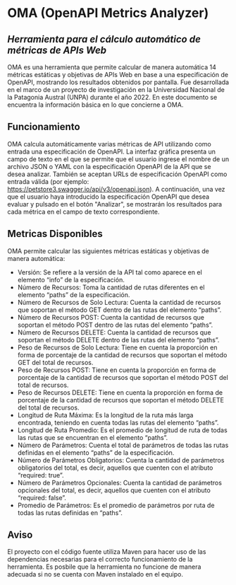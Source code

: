 # OMA (OpenAPI Metrics Analyzer)
## _Herramienta para el cálculo automático de métricas de APIs Web_

OMA es una herramienta que permite calcular de manera automática 14 métricas estáticas y objetivas de APIs Web en base a una especificación de OpenAPI, mostrando los resultados obtenidos por pantalla.
Fue desarrollada en el marco de un proyecto de investigación en la Universidad Nacional de la Patagonia Austral (UNPA) durante el año 2022.
En este documento se encuentra la información básica en lo que concierne a OMA.

## Funcionamiento

OMA calcula automáticamente varias métricas de API utilizando como entrada una especificación de OpenAPI. La interfaz gráfica presenta un campo de texto en el que se permite que el usuario ingrese el nombre de un archivo JSON o YAML con la especificación OpenAPI de la API que se desea analizar. También se aceptan URLs de especificación OpenAPI como entrada válida (por ejemplo: https://petstore3.swagger.io/api/v3/openapi.json). A continuación, una vez que el usuario haya introducido la especificación OpenAPI que desea evaluar y pulsado en el botón "Analizar", se mostrarán los resultados para cada métrica en el campo de texto correspondiente.

## Metricas Disponibles

OMA permite calcular las siguientes métricas estáticas y objetivas de manera automática:
- Versión: Se refiere a la versión de la API tal como aparece en el elemento “info” de la especificación.
- Número de Recursos: Toma la cantidad de rutas diferentes en el elemento “paths” de la especificación.
- Número de Recursos de Solo Lectura: Cuenta la cantidad de recursos que soportan el método GET dentro de las rutas del elemento “paths”.
- Número de Recursos POST: Cuenta la cantidad de recursos que soportan el método POST dentro de las rutas del elemento “paths”.
- Número de Recursos DELETE: Cuenta la cantidad de recursos que soportan el método DELETE dentro de las rutas del elemento “paths”.
- Peso de Recursos de Solo Lectura: Tiene en cuenta la proporción en forma de porcentaje de la cantidad de recursos que soportan el método GET del total de recursos.
- Peso de Recursos POST: Tiene en cuenta la proporción en forma de porcentaje de la cantidad de recursos que soportan el método POST del total de recursos.
- Peso de Recursos DELETE: Tiene en cuenta la proporción en forma de porcentaje de la cantidad de recursos que soportan el método DELETE del total de recursos.
- Longitud de Ruta Máxima: Es la longitud de la ruta más larga encontrada, teniendo en cuenta todas las rutas del elemento “paths”.
- Longitud de Ruta Promedio: Es el promedio de longitud de ruta de todas las rutas que se encuentran en el elemento “paths”.
- Número de Parámetros: Cuenta el total de parámetros de todas las rutas definidas en el elemento “paths” de la especificación.
- Número de Parámetros Obligatorios: Cuenta la cantidad de parámetros obligatorios del total, es decir, aquellos que cuenten con el atributo “required: true”.
- Número de Parámetros Opcionales: Cuenta la cantidad de parámetros opcionales del total, es decir, aquellos que cuenten con el atributo “required: false”.
- Promedio de Parámetros: Es el promedio de parámetros por ruta de todas las rutas definidas en “paths”.

## Aviso

El proyecto con el código fuente utiliza Maven para hacer uso de las dependencias necesarias para el correcto funcionamiento de la herramienta. Es posbile que la herramienta no funcione de manera adecuada si no se cuenta con Maven instalado en el equipo.